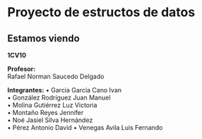 # **Proyecto de estructos de datos**
## Estamos viendo
  
**1CV10**
  
**Profesor:**  
Rafael Norman Saucedo Delgado
  
**Integrantes:**
• Garcia Garcia Cano Ivan   
• González Rodríguez Juan Manuel  
• Molina Gutiérrez Luz Victoria  
• Montaño Reyes Jennifer  
• Noé Jasiel Silva Hernández  
• Pérez Antonio David
• Venegas Avila Luis Fernando  
